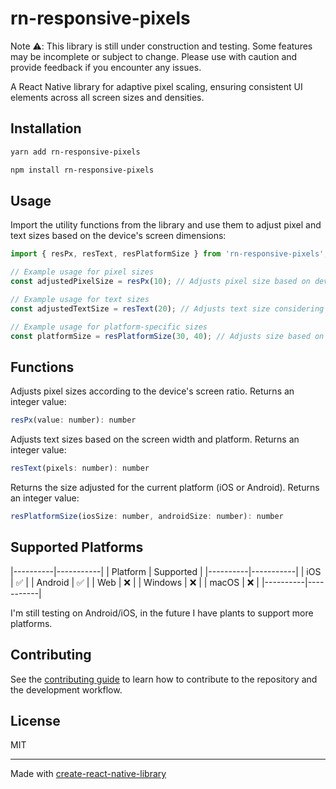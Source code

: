 # rn-responsive-pixels

Note ⚠️: This library is still under construction and testing. Some features may be incomplete or subject to change. Please use with caution and provide feedback if you encounter any issues.

A React Native library for adaptive pixel scaling, ensuring consistent UI elements across all screen sizes and densities.

## Installation

```sh
yarn add rn-responsive-pixels
```

```sh
npm install rn-responsive-pixels
```

## Usage

Import the utility functions from the library and use them to adjust pixel and text sizes based on the device's screen dimensions:


```js
import { resPx, resText, resPlatformSize } from 'rn-responsive-pixels';

// Example usage for pixel sizes
const adjustedPixelSize = resPx(10); // Adjusts pixel size based on device's screen ratio

// Example usage for text sizes
const adjustedTextSize = resText(20); // Adjusts text size considering platform-specific adjustments

// Example usage for platform-specific sizes
const platformSize = resPlatformSize(30, 40); // Adjusts size based on the platform (iOS or Android)
```

## Functions


Adjusts pixel sizes according to the device's screen ratio. Returns an integer value:
```js
resPx(value: number): number
```


Adjusts text sizes based on the screen width and platform. Returns an integer value:
```js
resText(pixels: number): number
```


Returns the size adjusted for the current platform (iOS or Android). Returns an integer value:
```js
resPlatformSize(iosSize: number, androidSize: number): number
```

## Supported Platforms

|----------|-----------|
| Platform | Supported |
|----------|-----------|
| iOS      | ✅        |
| Android  | ✅        |
| Web      | ❌        |
| Windows  | ❌        |
| macOS    | ❌        |
|----------|-----------|

I'm still testing on Android/iOS, in the future I have plants to support more platforms.


## Contributing

See the [contributing guide](CONTRIBUTING.md) to learn how to contribute to the repository and the development workflow.

## License

MIT

---

Made with [create-react-native-library](https://github.com/callstack/react-native-builder-bob)
